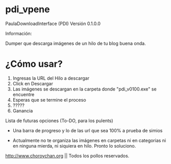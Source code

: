 pdi_vpene
=========

PaulaDownloadInterface (PDI)
Versión 0.1.0.0 

Información:

Dumper que descarga imágenes de un hilo de tu blog buena onda.


¿Cómo usar?
================
1) Ingresas la URL del Hilo a descargar
2) Click en Descargar
3) Las imágenes se descargan en la carpeta donde "pdi_v0100.exe" se encuentre
4) Esperas que se termine el proceso
5) ?????
6) Ganancia

Lista de futuras opciones (To-DO, para los pulents)

- Una barra de progreso y lo de las url que sea 100% a prueba de simios

- Actualmente no te organiza las imágenes en carpetas ni en categorias 
ni en ninguna mierda, ni siquiera en hilo. Pronto lo soluciono.


http://www.choroychan.org || Todos los pollos reservados.
